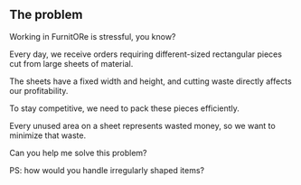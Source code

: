 ## The problem

Working in FurnitORe is stressful, you know?

Every day, we receive orders requiring different-sized rectangular pieces cut from large sheets of material.

The sheets have a fixed width and height, and cutting waste directly affects our profitability.

To stay competitive, we need to pack these pieces efficiently.

Every unused area on a sheet represents wasted money, so we want to minimize that waste.

Can you help me solve this problem?

PS: how would you handle irregularly shaped items?